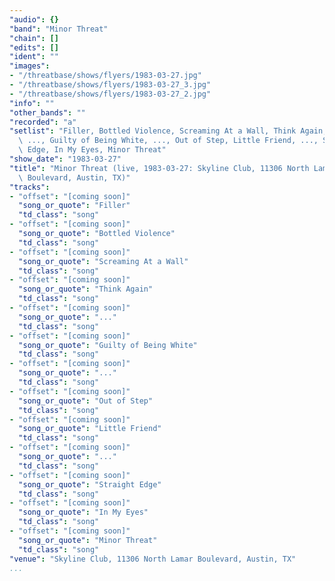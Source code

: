 ```yaml
---
"audio": {}
"band": "Minor Threat"
"chain": []
"edits": []
"ident": ""
"images":
- "/threatbase/shows/flyers/1983-03-27.jpg"
- "/threatbase/shows/flyers/1983-03-27_3.jpg"
- "/threatbase/shows/flyers/1983-03-27_2.jpg"
"info": ""
"other_bands": ""
"recorded": "a"
"setlist": "Filler, Bottled Violence, Screaming At a Wall, Think Again,\
  \ ..., Guilty of Being White, ..., Out of Step, Little Friend, ..., Straight\
  \ Edge, In My Eyes, Minor Threat"
"show_date": "1983-03-27"
"title": "Minor Threat (live, 1983-03-27: Skyline Club, 11306 North Lamar\
  \ Boulevard, Austin, TX)"
"tracks":
- "offset": "[coming soon]"
  "song_or_quote": "Filler"
  "td_class": "song"
- "offset": "[coming soon]"
  "song_or_quote": "Bottled Violence"
  "td_class": "song"
- "offset": "[coming soon]"
  "song_or_quote": "Screaming At a Wall"
  "td_class": "song"
- "offset": "[coming soon]"
  "song_or_quote": "Think Again"
  "td_class": "song"
- "offset": "[coming soon]"
  "song_or_quote": "..."
  "td_class": "song"
- "offset": "[coming soon]"
  "song_or_quote": "Guilty of Being White"
  "td_class": "song"
- "offset": "[coming soon]"
  "song_or_quote": "..."
  "td_class": "song"
- "offset": "[coming soon]"
  "song_or_quote": "Out of Step"
  "td_class": "song"
- "offset": "[coming soon]"
  "song_or_quote": "Little Friend"
  "td_class": "song"
- "offset": "[coming soon]"
  "song_or_quote": "..."
  "td_class": "song"
- "offset": "[coming soon]"
  "song_or_quote": "Straight Edge"
  "td_class": "song"
- "offset": "[coming soon]"
  "song_or_quote": "In My Eyes"
  "td_class": "song"
- "offset": "[coming soon]"
  "song_or_quote": "Minor Threat"
  "td_class": "song"
"venue": "Skyline Club, 11306 North Lamar Boulevard, Austin, TX"
...
```


